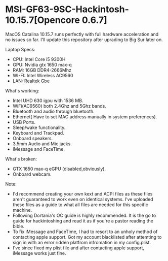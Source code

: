 # MSI-GF63-9SC-Hackintosh-10.15.7[Opencore 0.6.7]
MacOS Catalina 10.15.7 runs perfectly with full hardware acceleration and no issues so far. I'll update this repository after uprading to Big Sur later on.

Laptop Specs:
- CPU: Intel Core i5 9300H
- GPU: Nvidia gtx 1650 max-q
- RAM: 16GB DDR4-2666Mhz
- WI-FI: Intel Wireless AC9560
- LAN: Realtek Gbe

What's working:
- Intel UHD 630 igpu with 1536 MB.
- WiFi(AC9560) both 2.4Ghz and 5Ghz bands.
- Bluetooth and audio through bluetooth.
- Ethernet( Have to set MAC address manually in system preferences).
- USB Ports.
- Sleep/wake functionality.
- Keyboard and Trackpad.
- Onboard speakers.
- 3.5mm Audio and Mic jacks.
- iMessage and FaceTime.

What's broken:
- GTX 1650 max-q eGPU (disabled,obviously).
- Onboard webcam.

Note:
- I'd recommend creating your own kext and ACPI files as these files aren't guaranteed to work even on identical systems. I've uploaded these files as a guide to what all files are needed for this specific machine.
- Following Dortania's OC guide is highly recommended. It is the go to guide for hackintoshing and read it as if you're a pastor reading the bible.
- To fix iMessage and FaceTime, I had to resort to an unholy method of contacting apple support. Got my account blacklisted after attemting to sign in with an error ridden platfrom infromation in my config.plist. 
- I've since fixed my plist file and after contacting apple support, iMessage works just fine.

